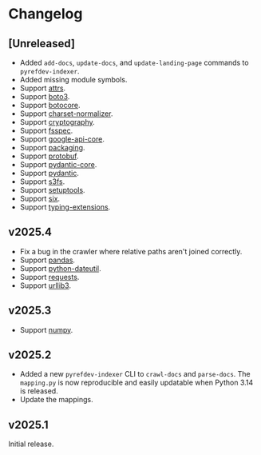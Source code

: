 # Changelog

## [Unreleased]

- Added `add-docs`, `update-docs`, and `update-landing-page` commands to `pyrefdev-indexer`.
- Added missing module symbols.
- Support [attrs]("https://www.attrs.org/en/stable/").
- Support [boto3](https://boto3.amazonaws.com/v1/documentation/api/latest/index.html).
- Support [botocore](https://botocore.amazonaws.com/v1/documentation/api/latest/index.html).
- Support [charset-normalizer](https://charset-normalizer.readthedocs.io/en/latest/).
- Support [cryptography](https://cryptography.io/en/latest/).
- Support [fsspec](https://filesystem-spec.readthedocs.io/en/latest/").
- Support [google-api-core](https://googleapis.dev/python/google-api-core/latest/").
- Support [packaging](https://packaging.pypa.io/en/stable/).
- Support [protobuf](https://googleapis.dev/python/protobuf/latest/).
- Support [pydantic-core](https://docs.pydantic.dev/latest/").
- Support [pydantic](https://docs.pydantic.dev/latest/").
- Support [s3fs](https://s3fs.readthedocs.io/en/latest/).
- Support [setuptools](https://setuptools.pypa.io/en/latest/).
- Support [six](https://six.readthedocs.io/).
- Support [typing-extensions](https://typing-extensions.readthedocs.io/en/latest/).

## v2025.4

- Fix a bug in the crawler where relative paths aren't joined correctly.
- Support [pandas](https://pandas.pydata.org/docs/reference/index.html).
- Support [python-dateutil](https://dateutil.readthedocs.io/en/stable/).
- Support [requests](https://requests.readthedocs.io/en/latest/).
- Support [urllib3](https://urllib3.readthedocs.io/en/stable/reference/index.html).

## v2025.3

- Support [numpy](https://numpy.org/doc/stable/reference/index.html).

## v2025.2

- Added a new `pyrefdev-indexer` CLI to `crawl-docs` and `parse-docs`. The `mapping.py` is now reproducible and easily updatable when Python 3.14 is released.
- Update the mappings.

## v2025.1

Initial release.
